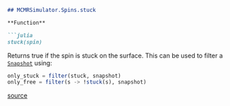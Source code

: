 ```markdown
## MCMRSimulator.Spins.stuck

**Function**

```julia
stuck(spin)
```

Returns true if the spin is stuck on the surface. This can be used to filter a [`Snapshot`](#MCMRSimulator.Spins.Snapshot) using:

```julia
only_stuck = filter(stuck, snapshot)
only_free = filter(s -> !stuck(s), snapshot)
```

[source](https://git.fmrib.ox.ac.uk/ndcn0236/MCMRSimulator.jl/-/tree/716f5337a747a826b04bd4b345a5cda685bb4e0a/src/spins.jl#L165-L174)
```
